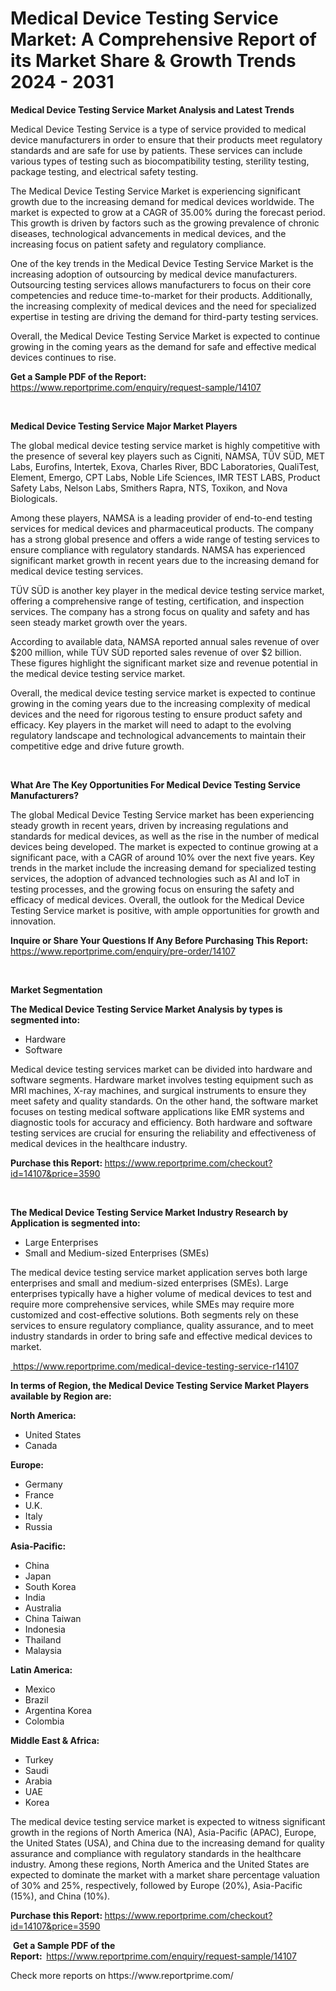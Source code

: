 <p><h1>Medical Device Testing Service Market: A Comprehensive Report of its Market Share & Growth Trends 2024 - 2031</h1></p><p><strong>Medical Device Testing Service Market Analysis and Latest Trends</strong></p>
<p><p>Medical Device Testing Service is a type of service provided to medical device manufacturers in order to ensure that their products meet regulatory standards and are safe for use by patients. These services can include various types of testing such as biocompatibility testing, sterility testing, package testing, and electrical safety testing.</p><p>The Medical Device Testing Service Market is experiencing significant growth due to the increasing demand for medical devices worldwide. The market is expected to grow at a CAGR of 35.00% during the forecast period. This growth is driven by factors such as the growing prevalence of chronic diseases, technological advancements in medical devices, and the increasing focus on patient safety and regulatory compliance.</p><p>One of the key trends in the Medical Device Testing Service Market is the increasing adoption of outsourcing by medical device manufacturers. Outsourcing testing services allows manufacturers to focus on their core competencies and reduce time-to-market for their products. Additionally, the increasing complexity of medical devices and the need for specialized expertise in testing are driving the demand for third-party testing services.</p><p>Overall, the Medical Device Testing Service Market is expected to continue growing in the coming years as the demand for safe and effective medical devices continues to rise.</p></p>
<p><strong>Get a Sample PDF of the Report:&nbsp;</strong> <a href="https://www.reportprime.com/enquiry/request-sample/14107">https://www.reportprime.com/enquiry/request-sample/14107</a></p>
<p>&nbsp;</p>
<p><strong>Medical Device Testing Service Major Market Players</strong></p>
<p><p>The global medical device testing service market is highly competitive with the presence of several key players such as Cigniti, NAMSA, TÜV SÜD, MET Labs, Eurofins, Intertek, Exova, Charles River, BDC Laboratories, QualiTest, Element, Emergo, CPT Labs, Noble Life Sciences, IMR TEST LABS, Product Safety Labs, Nelson Labs, Smithers Rapra, NTS, Toxikon, and Nova Biologicals.</p><p>Among these players, NAMSA is a leading provider of end-to-end testing services for medical devices and pharmaceutical products. The company has a strong global presence and offers a wide range of testing services to ensure compliance with regulatory standards. NAMSA has experienced significant market growth in recent years due to the increasing demand for medical device testing services.</p><p>TÜV SÜD is another key player in the medical device testing service market, offering a comprehensive range of testing, certification, and inspection services. The company has a strong focus on quality and safety and has seen steady market growth over the years.</p><p>According to available data, NAMSA reported annual sales revenue of over $200 million, while TÜV SÜD reported sales revenue of over $2 billion. These figures highlight the significant market size and revenue potential in the medical device testing service market.</p><p>Overall, the medical device testing service market is expected to continue growing in the coming years due to the increasing complexity of medical devices and the need for rigorous testing to ensure product safety and efficacy. Key players in the market will need to adapt to the evolving regulatory landscape and technological advancements to maintain their competitive edge and drive future growth.</p></p>
<p>&nbsp;</p>
<p><strong>What Are The Key Opportunities For Medical Device Testing Service Manufacturers?</strong></p>
<p><p>The global Medical Device Testing Service market has been experiencing steady growth in recent years, driven by increasing regulations and standards for medical devices, as well as the rise in the number of medical devices being developed. The market is expected to continue growing at a significant pace, with a CAGR of around 10% over the next five years. Key trends in the market include the increasing demand for specialized testing services, the adoption of advanced technologies such as AI and IoT in testing processes, and the growing focus on ensuring the safety and efficacy of medical devices. Overall, the outlook for the Medical Device Testing Service market is positive, with ample opportunities for growth and innovation.</p></p>
<p><strong>Inquire or Share Your Questions If Any Before Purchasing This Report:</strong> <a href="https://www.reportprime.com/enquiry/pre-order/14107">https://www.reportprime.com/enquiry/pre-order/14107</a></p>
<p>&nbsp;</p>
<p><strong>Market Segmentation</strong></p>
<p><strong>The Medical Device Testing Service Market Analysis by types is segmented into:</strong></p>
<p><ul><li>Hardware</li><li>Software</li></ul></p>
<p><p>Medical device testing services market can be divided into hardware and software segments. Hardware market involves testing equipment such as MRI machines, X-ray machines, and surgical instruments to ensure they meet safety and quality standards. On the other hand, the software market focuses on testing medical software applications like EMR systems and diagnostic tools for accuracy and efficiency. Both hardware and software testing services are crucial for ensuring the reliability and effectiveness of medical devices in the healthcare industry.</p></p>
<p><strong>Purchase this Report:&nbsp;</strong><a href="https://www.reportprime.com/checkout?id=14107&price=3590">https://www.reportprime.com/checkout?id=14107&price=3590</a></p>
<p>&nbsp;</p>
<p><strong>The Medical Device Testing Service Market Industry Research by Application is segmented into:</strong></p>
<p><ul><li>Large Enterprises</li><li>Small and Medium-sized Enterprises (SMEs)</li></ul></p>
<p><p>The medical device testing service market application serves both large enterprises and small and medium-sized enterprises (SMEs). Large enterprises typically have a higher volume of medical devices to test and require more comprehensive services, while SMEs may require more customized and cost-effective solutions. Both segments rely on these services to ensure regulatory compliance, quality assurance, and to meet industry standards in order to bring safe and effective medical devices to market.</p></p>
<p><a href="https://www.reportprime.com/medical-device-testing-service-r14107">&nbsp;https://www.reportprime.com/medical-device-testing-service-r14107</a></p>
<p><strong>In terms of Region, the Medical Device Testing Service Market Players available by Region are:</strong></p>
<p>
    <p> <strong> North America: </strong>
        <ul>
            <li>United States</li>
            <li>Canada</li>
        </ul>
        </p> 
    <p> <strong> Europe: </strong>
        <ul>
            <li>Germany</li>
            <li>France</li>
            <li>U.K.</li>
            <li>Italy</li>
            <li>Russia</li>
        </ul>
        </p> 
    <p> <strong> Asia-Pacific: </strong>
        <ul>
            <li>China</li>
            <li>Japan</li>
            <li>South Korea</li>
            <li>India</li>
            <li>Australia</li>
            <li>China Taiwan</li>
            <li>Indonesia</li>
            <li>Thailand</li>
            <li>Malaysia</li>
        </ul>
        </p> 
    <p> <strong> Latin America: </strong>
        <ul>
            <li>Mexico</li>
            <li>Brazil</li>
            <li>Argentina Korea</li>
            <li>Colombia</li>
        </ul>
        </p> 
    <p> <strong> Middle East & Africa: </strong>
        <ul>
            <li>Turkey</li>
            <li>Saudi</li>
            <li>Arabia</li>
            <li>UAE</li>
            <li>Korea</li>
        </ul>
    </p>
    </p>
<p><p>The medical device testing service market is expected to witness significant growth in the regions of North America (NA), Asia-Pacific (APAC), Europe, the United States (USA), and China due to the increasing demand for quality assurance and compliance with regulatory standards in the healthcare industry. Among these regions, North America and the United States are expected to dominate the market with a market share percentage valuation of 30% and 25%, respectively, followed by Europe (20%), Asia-Pacific (15%), and China (10%).</p></p>
<p><strong>Purchase this Report: </strong><a href="https://www.reportprime.com/checkout?id=14107&price=3590">https://www.reportprime.com/checkout?id=14107&price=3590</a></p>
<p>&nbsp;<strong>Get a Sample PDF of the Report:&nbsp;&nbsp;</strong><a href="https://www.reportprime.com/enquiry/request-sample/14107">https://www.reportprime.com/enquiry/request-sample/14107</a></p>
<p><strong></strong></p>
<p>Check more reports on https://www.reportprime.com/</p>